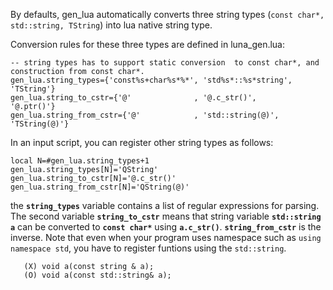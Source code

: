 By defaults, gen\_lua automatically converts three string types (`const char*, std::string, TString`) into lua native string type.

Conversion rules for these three types are defined in luna\_gen.lua:
```
-- string types has to support static conversion  to const char*, and construction from const char*.
gen_lua.string_types={'const%s+char%s*%*', 'std%s*::%s*string', 'TString'} 
gen_lua.string_to_cstr={'@'              , '@.c_str()',         '@.ptr()'}
gen_lua.string_from_cstr={'@'            , 'std::string(@)',    'TString(@)'}
```
In an input script, you can register other string types as follows:
```
local N=#gen_lua.string_types+1
gen_lua.string_types[N]='QString'
gen_lua.string_to_cstr[N]='@.c_str()'
gen_lua.string_from_cstr[N]='QString(@)'
```
the **`string_types`** variable contains a list of regular expressions for parsing. The second variable **`string_to_cstr`** means that string variable **`std::string a`** can be converted to **`const char*`** using **`a.c_str()`**. **`string_from_cstr`** is the inverse.
Note that even when your program uses namespace such as `using namespace std`, you have to register funtions using the `std::string`.
```
   (X) void a(const string & a);
   (O) void a(const std::string& a);
```